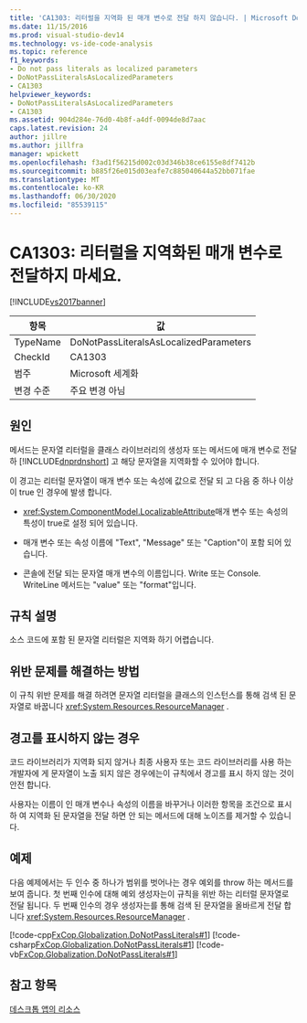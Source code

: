 ```yaml
---
title: 'CA1303: 리터럴을 지역화 된 매개 변수로 전달 하지 않습니다. | Microsoft Docs'
ms.date: 11/15/2016
ms.prod: visual-studio-dev14
ms.technology: vs-ide-code-analysis
ms.topic: reference
f1_keywords:
- Do not pass literals as localized parameters
- DoNotPassLiteralsAsLocalizedParameters
- CA1303
helpviewer_keywords:
- DoNotPassLiteralsAsLocalizedParameters
- CA1303
ms.assetid: 904d284e-76d0-4b8f-a4df-0094de8d7aac
caps.latest.revision: 24
author: jillre
ms.author: jillfra
manager: wpickett
ms.openlocfilehash: f3ad1f56215d002c03d346b38ce6155e8df7412b
ms.sourcegitcommit: b885f26e015d03eafe7c885040644a52bb071fae
ms.translationtype: MT
ms.contentlocale: ko-KR
ms.lasthandoff: 06/30/2020
ms.locfileid: "85539115"
---
```

# <a name="ca1303-do-not-pass-literals-as-localized-parameters"></a>CA1303: 리터럴을 지역화된 매개 변수로 전달하지 마세요.
[!INCLUDE[vs2017banner](../includes/vs2017banner.md)]

|항목|값|
|-|-|
|TypeName|DoNotPassLiteralsAsLocalizedParameters|
|CheckId|CA1303|
|범주|Microsoft 세계화|
|변경 수준|주요 변경 아님|

## <a name="cause"></a>원인
 메서드는 문자열 리터럴을 클래스 라이브러리의 생성자 또는 메서드에 매개 변수로 전달 하 [!INCLUDE[dnprdnshort](../includes/dnprdnshort-md.md)] 고 해당 문자열을 지역화할 수 있어야 합니다.

 이 경고는 리터럴 문자열이 매개 변수 또는 속성에 값으로 전달 되 고 다음 중 하나 이상이 true 인 경우에 발생 합니다.

- <xref:System.ComponentModel.LocalizableAttribute>매개 변수 또는 속성의 특성이 true로 설정 되어 있습니다.

- 매개 변수 또는 속성 이름에 "Text", "Message" 또는 "Caption"이 포함 되어 있습니다.

- 콘솔에 전달 되는 문자열 매개 변수의 이름입니다. Write 또는 Console. WriteLine 메서드는 "value" 또는 "format"입니다.

## <a name="rule-description"></a>규칙 설명
 소스 코드에 포함 된 문자열 리터럴은 지역화 하기 어렵습니다.

## <a name="how-to-fix-violations"></a>위반 문제를 해결하는 방법
 이 규칙 위반 문제를 해결 하려면 문자열 리터럴을 클래스의 인스턴스를 통해 검색 된 문자열로 바꿉니다 <xref:System.Resources.ResourceManager> .

## <a name="when-to-suppress-warnings"></a>경고를 표시하지 않는 경우
 코드 라이브러리가 지역화 되지 않거나 최종 사용자 또는 코드 라이브러리를 사용 하는 개발자에 게 문자열이 노출 되지 않은 경우에는이 규칙에서 경고를 표시 하지 않는 것이 안전 합니다.

 사용자는 이름이 인 매개 변수나 속성의 이름을 바꾸거나 이러한 항목을 조건으로 표시 하 여 지역화 된 문자열을 전달 하면 안 되는 메서드에 대해 노이즈를 제거할 수 있습니다.

## <a name="example"></a>예제
 다음 예제에서는 두 인수 중 하나가 범위를 벗어나는 경우 예외를 throw 하는 메서드를 보여 줍니다. 첫 번째 인수에 대해 예외 생성자는이 규칙을 위반 하는 리터럴 문자열로 전달 됩니다. 두 번째 인수의 경우 생성자는를 통해 검색 된 문자열을 올바르게 전달 합니다 <xref:System.Resources.ResourceManager> .

 [!code-cpp[FxCop.Globalization.DoNotPassLiterals#1](../snippets/cpp/VS_Snippets_CodeAnalysis/FxCop.Globalization.DoNotPassLiterals/cpp/FxCop.Globalization.DoNotPassLiterals.cpp#1)]
 [!code-csharp[FxCop.Globalization.DoNotPassLiterals#1](../snippets/csharp/VS_Snippets_CodeAnalysis/FxCop.Globalization.DoNotPassLiterals/cs/FxCop.Globalization.DoNotPassLiterals.cs#1)]
 [!code-vb[FxCop.Globalization.DoNotPassLiterals#1](../snippets/visualbasic/VS_Snippets_CodeAnalysis/FxCop.Globalization.DoNotPassLiterals/vb/FxCop.Globalization.DoNotPassLiterals.vb#1)]

## <a name="see-also"></a>참고 항목
 [데스크톱 앱의 리소스](https://msdn.microsoft.com/library/8ad495d4-2941-40cf-bf64-e82e85825890)
